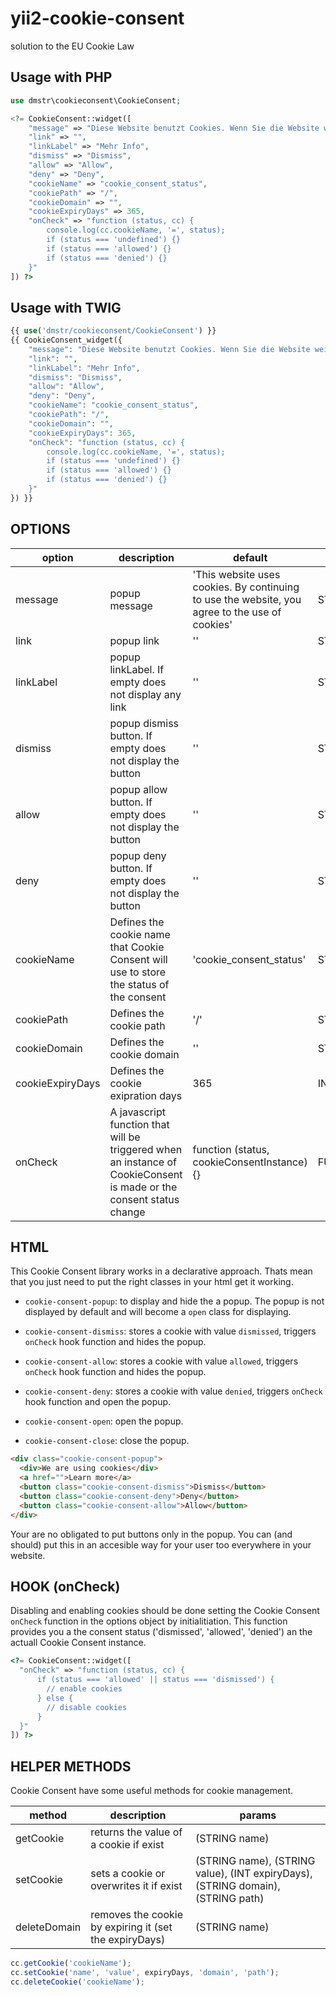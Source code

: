 # yii2-cookie-consent
solution to the EU Cookie Law

Usage with PHP
-----

```php
use dmstr\cookieconsent\CookieConsent;

<?= CookieConsent::widget([
    "message" => "Diese Website benutzt Cookies. Wenn Sie die Website weiter nutzen, stimmen Sie der Verwendung von Cookies zu.",
    "link" => "",
    "linkLabel" => "Mehr Info",
    "dismiss" => "Dismiss",
    "allow" => "Allow",
    "deny" => "Deny",
    "cookieName" => "cookie_consent_status",
    "cookiePath" => "/",
    "cookieDomain" => "",
    "cookieExpiryDays" => 365,
    "onCheck" => "function (status, cc) {
        console.log(cc.cookieName, '=', status);
        if (status === 'undefined') {}
        if (status === 'allowed') {}
        if (status === 'denied') {}
    }"
]) ?>
```

Usage with TWIG
-----
```php
{{ use('dmstr/cookieconsent/CookieConsent') }}
{{ CookieConsent_widget({
    "message": "Diese Website benutzt Cookies. Wenn Sie die Website weiter nutzen, stimmen Sie der Verwendung von Cookies zu.",
    "link": "",
    "linkLabel": "Mehr Info",
    "dismiss": "Dismiss",
    "allow": "Allow",
    "deny": "Deny",
    "cookieName": "cookie_consent_status",
    "cookiePath": "/",
    "cookieDomain": "",
    "cookieExpiryDays": 365,
    "onCheck": "function (status, cc) {
        console.log(cc.cookieName, '=', status);
        if (status === 'undefined') {}
        if (status === 'allowed') {}
        if (status === 'denied') {}
    }"
}) }}
```

## OPTIONS

<table>
    <thead>
        <tr>
            <th>option</th>
            <th>description</th>
            <th>default</th>
            <th>type</th>
        </tr>
    </thead>
    <tbody>
        <tr>
            <td>message</td>
            <td>popup message</td>
            <td> 'This website uses cookies. By continuing to use the website, you agree to the use of cookies' </td>
            <td> STRING </td>
        </tr>
        <tr>
            <td>link</td>
            <td>popup link</td>
            <td> '' </td>
            <td> STRING </td>
        </tr>
        <tr>
            <td>linkLabel</td>
            <td>popup linkLabel. If empty does not display any link</td>
            <td> '' </td>
            <td> STRING </td>
        </tr>
        <tr>
            <td>dismiss</td>
            <td>popup dismiss button. If empty does not display the button</td>
            <td> '' </td>
            <td> STRING </td>
        </tr>
        <tr>
            <td>allow</td>
            <td>popup allow button. If empty does not display the button</td>
            <td> '' </td>
            <td> STRING </td>
        </tr>
        <tr>
            <td>deny</td>
            <td>popup deny button. If empty does not display the button</td>
            <td> '' </td>
            <td> STRING </td>
        </tr>
        <tr>
            <td>cookieName</td>
            <td>Defines the cookie name that Cookie Consent will use to store the status of the consent</td>
            <td> 'cookie_consent_status' </td>
            <td> STRING </td>
        </tr>
        <tr>
            <td>cookiePath</td>
            <td>Defines the cookie path</td>
            <td> '/' </td>
            <td> STRING </td>
        </tr>
        <tr>
            <td>cookieDomain</td>
            <td>Defines the cookie domain</td>
            <td> '' </td>
            <td> STRING </td>
        </tr>
        <tr>
            <td>cookieExpiryDays</td>
            <td>Defines the cookie exipration days</td>
            <td> 365 </td>
            <td> INT </td>
        </tr>
        <tr>
            <td>onCheck</td>
            <td>A javascript function that will be triggered when an instance of CookieConsent is made or the consent status change</td>
            <td> function (status, cookieConsentInstance) {} </td>
            <td> FUNCTION </td>
        </tr>
    </tbody>
</table>

## HTML
This Cookie Consent library works in a declarative approach. Thats mean that you
just need to put the right classes in your html get it working.

* `cookie-consent-popup`: to display and hide the a popup. The popup is not displayed
by default and will become a `open` class for displaying.

* `cookie-consent-dismiss`: stores a cookie with value `dismissed`, triggers
`onCheck` hook function and hides the popup.

* `cookie-consent-allow`: stores a cookie with value `allowed`, triggers
`onCheck` hook function and hides the popup.

* `cookie-consent-deny`: stores a cookie with value `denied`, triggers `onCheck`
hook function and open the popup.

* `cookie-consent-open`: open the popup.

* `cookie-consent-close`: close the popup.

```html
<div class="cookie-consent-popup">
  <div>We are using cookies</div>
  <a href="">Learn more</a>
  <button class="cookie-consent-dismiss">Dismiss</button>
  <button class="cookie-consent-deny">Deny</button>
  <button class="cookie-consent-allow">Allow</button>
</div>
```

Your are no obligated to put buttons only in the popup. You can (and should) put
this in an accesible way for your user too everywhere in your website.

## HOOK (onCheck)
Disabling and enabling cookies should be done setting the Cookie Consent `onCheck`
function in the options object by initialitiation. This function provides you
a the consent status ('dismissed', 'allowed', 'denied') an the actuall Cookie Consent
instance.

```php
<?= CookieConsent::widget([
  "onCheck" => "function (status, cc) {
      if (status === 'allowed' || status === 'dismissed') {
        // enable cookies
      } else {
        // disable cookies
      }
  }"
]) ?>
```

## HELPER METHODS
Cookie Consent have some useful methods for cookie management.

<table>
    <thead>
        <tr>
            <th>method</th>
            <th>description</th>
            <th>params</th>
        </tr>
    </thead>
    <tbody>
        <tr>
            <td>getCookie</td>
            <td>returns the value of a cookie if exist</td>
            <td>(STRING name)</td>
        </tr>
        <tr>
            <td>setCookie</td>
            <td>sets a cookie or overwrites it if exist</td>
            <td>(STRING name), (STRING value), (INT expiryDays), (STRING domain), (STRING path)</td>
        </tr>
        <tr>
            <td>deleteDomain</td>
            <td>removes the cookie by expiring it (set the expiryDays)</td>
            <td>(STRING name)</td>
        </tr>
    </tbody>
</table>

```javascript
cc.getCookie('cookieName');
cc.setCookie('name', 'value', expiryDays, 'domain', 'path');
cc.deleteCookie('cookieName');
```
